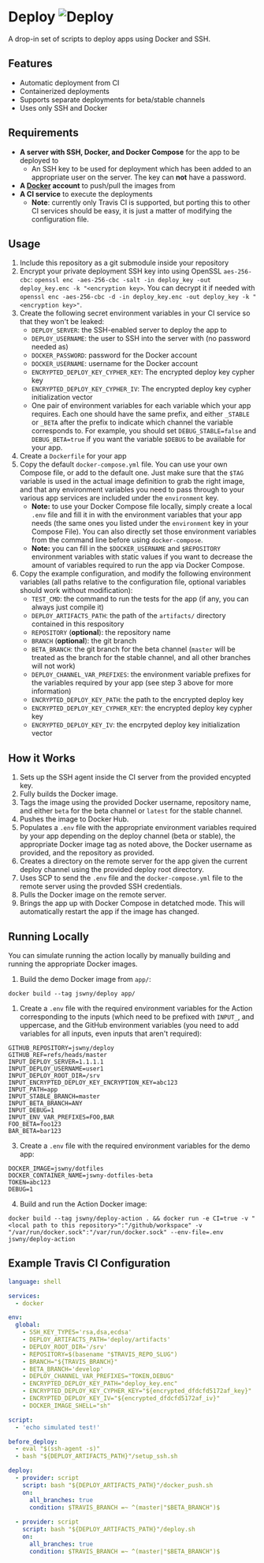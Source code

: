 # Deploy ![Deploy](https://github.com/jswny/deploy/workflows/CI/badge.svg)
A drop-in set of scripts to deploy apps using Docker and SSH.

## Features
- Automatic deployment from CI
- Containerized deployments
- Supports separate deployments for beta/stable channels
- Uses only SSH and Docker

## Requirements
- **A server with SSH, Docker, and Docker Compose** for the app to be deployed to
  - An SSH key to be used for deployment which has been added to an appropriate user on the server. The key can **not** have a password.
- **A [Docker](https://hub.docker.com/) account** to push/pull the images from
- **A CI service** to execute the deployments
  - **Note**: currently only Travis CI is supported, but porting this to other CI services should be easy, it is just a matter of modifying the configuration file.

## Usage
1. Include this repository as a git submodule inside your repository
2. Encrypt your private deployment SSH key into using OpenSSL `aes-256-cbc`: `openssl enc -aes-256-cbc -salt -in deploy_key -out deploy_key.enc -k "<encryption key>`. You can decrypt it if needed with `openssl enc -aes-256-cbc -d -in deploy_key.enc -out deploy_key -k "<encryption key>"`.
3. Create the following secret environment variables in your CI service so that they won't be leaked:
    - `DEPLOY_SERVER`: the SSH-enabled server to deploy the app to
    - `DEPLOY_USERNAME`: the user to SSH into the server with (no password needed as)
    - `DOCKER_PASSWORD`: password for the Docker account
    - `DOCKER_USERNAME`: username for the Docker account
    - `ENCRYPTED_DEPLOY_KEY_CYPHER_KEY`: The encrypted deploy key cypher key
    - `ENCRYPTED_DEPLOY_KEY_CYPHER_IV`: The encrypted deploy key cypher initialization vector
    - One pair of environment variables for each variable which your app requires. Each one should have the same prefix, and either `_STABLE` or `_BETA` after the prefix to indicate which channel the variable corresponds to. For example, you should set `DEBUG_STABLE=false` and `DEBUG_BETA=true` if you want the variable `$DEBUG` to be available for your app.
4. Create a `Dockerfile` for your app
5. Copy the default `docker-compose.yml` file. You can use your own Compose file, or add to the default one. Just make sure that the `$TAG` variable is used in the actual image definition to grab the right image, and that any environment variables you need to pass through to your various app services are included under the `environment` key. 
    - **Note:** to use your Docker Compose file locally, simply create a local `.env` file and fill it in with the environment variables that your app needs (the same ones you listed under the `environment` key in your Compose File). You can also directly set those environment variables from the command line before using `docker-compose`.
    - **Note:** you can fill in the `$DOCKER_USERNAME` and `$REPOSITORY` environment variables with static values if you want to decrease the amount of variables required to run the app via Docker Compose.
6. Copy the example configuration, and modify the following environment variables (all paths relative to the configuration file, optional variables should work without modification):
    - `TEST_CMD`: the command to run the tests for the app (if any, you can always just compile it)
    - `DEPLOY_ARTIFACTS_PATH`: the path of the `artifacts/` directory contained in this respository
    - `REPOSITORY` (**optional**): the repository name
    - `BRANCH` (**optional**): the git branch
    - `BETA_BRANCH`: the git branch for the beta channel (`master` will be treated as the branch for the stable channel, and all other branches will not work)
    - `DEPLOY_CHANNEL_VAR_PREFIXES`: the environment variable prefixes for the variables required by your app (see step 3 above for more information)
    - `ENCRYPTED_DEPLOY_KEY_PATH`: the path to the encrypted deploy key
    - `ENCRYPTED_DEPLOY_KEY_CYPHER_KEY`: the encrypted deploy key cypher key
    - `ENCRYPTED_DEPLOY_KEY_IV`: the encrpyted deploy key initialization vector

## How it Works
1. Sets up the SSH agent inside the CI server from the provided encypted key.
2. Fully builds the Docker image.
3. Tags the image using the provided Docker username, repository name, and either `beta` for the beta channel or `latest` for the stable channel.
4. Pushes the image to Docker Hub.
5. Populates a `.env` file with the appropriate environment variables required by your app depending on the deploy channel (beta or stable), the appropriate Docker image tag as noted above, the Docker username as provided, and the repository as provided.
6. Creates a directory on the remote server for the app given the current deploy channel using the provided deploy root directory.
7. Uses SCP to send the `.env` file and the `docker-compose.yml` file to the remote server using the provded SSH credentials.
8. Pulls the Docker image on the remote server.
9. Brings the app up with Docker Compose in detatched mode. This will automatically restart the app if the image has changed.

## Running Locally
You can simulate running the action locally by manually building and running the appropriate Docker images.
1. Build the demo Docker image from `app/`:
```shell
docker build --tag jswny/deploy app/
```
1. Create a `.env` file with the required environment variables for the Action corresponding to the inputs (which need to be prefixed with `INPUT_`, and uppercase, and the GitHub environment variables (you need to add variables for all inputs, even inputs that aren't required):
```shell
GITHUB_REPOSITORY=jswny/deploy
GITHUB_REF=refs/heads/master
INPUT_DEPLOY_SERVER=1.1.1.1
INPUT_DEPLOY_USERNAME=user1
INPUT_DEPLOY_ROOT_DIR=/srv
INPUT_ENCRYPTED_DEPLOY_KEY_ENCRYPTION_KEY=abc123
INPUT_PATH=app
INPUT_STABLE_BRANCH=master
INPUT_BETA_BRANCH=ANY
INPUT_DEBUG=1
INPUT_ENV_VAR_PREFIXES=FOO,BAR
FOO_BETA=foo123
BAR_BETA=bar123
```
3. Create a `.env` file with the required environment variables for the demo app:
```shell
DOCKER_IMAGE=jswny/dotfiles
DOCKER_CONTAINER_NAME=jswny-dotfiles-beta
TOKEN=abc123
DEBUG=1
```
4. Build and run the Action Docker image:
```shell
docker build --tag jswny/deploy-action . && docker run -e CI=true -v "<local path to this repository>":"/github/workspace" -v "/var/run/docker.sock":"/var/run/docker.sock" --env-file=.env jswny/deploy-action
```

## Example Travis CI Configuration
```yaml
language: shell

services:
  - docker

env:
  global:
    - SSH_KEY_TYPES='rsa,dsa,ecdsa'
    - DEPLOY_ARTIFACTS_PATH='deploy/artifacts'
    - DEPLOY_ROOT_DIR='/srv'
    - REPOSITORY=$(basename "$TRAVIS_REPO_SLUG")
    - BRANCH="${TRAVIS_BRANCH}"
    - BETA_BRANCH='develop'
    - DEPLOY_CHANNEL_VAR_PREFIXES="TOKEN,DEBUG"
    - ENCRYPTED_DEPLOY_KEY_PATH="deploy_key.enc"
    - ENCRYPTED_DEPLOY_KEY_CYPHER_KEY="${encrypted_dfdcfd5172af_key}"
    - ENCRYPTED_DEPLOY_KEY_IV="${encrypted_dfdcfd5172af_iv}"
    - DOCKER_IMAGE_SHELL="sh"

script:
  - 'echo simulated test!'

before_deploy:
  - eval "$(ssh-agent -s)"
  - bash "${DEPLOY_ARTIFACTS_PATH}"/setup_ssh.sh

deploy:
  - provider: script
    script: bash "${DEPLOY_ARTIFACTS_PATH}"/docker_push.sh
    on:
      all_branches: true
      condition: $TRAVIS_BRANCH =~ ^(master|"$BETA_BRANCH")$
  
  - provider: script
    script: bash "${DEPLOY_ARTIFACTS_PATH}"/deploy.sh
    on:
      all_branches: true
      condition: $TRAVIS_BRANCH =~ ^(master|"$BETA_BRANCH")$

```
